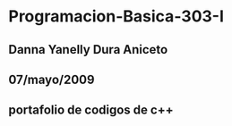 # Programacion-Basica-303-I
## Danna Yanelly Dura Aniceto 
## 07/mayo/2009
## portafolio de codigos de c++
